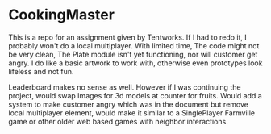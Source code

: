 # CookingMaster
This is a repo for an assignment given by Tentworks.
If I had to redo it, I probably won't do a local multiplayer.
With limited time, The code might not be very clean, The Plate module isn't yet functioning, nor will customer get angry.
I do like a basic artwork to work with, otherwise even prototypes look lifeless and not fun.

Leaderboard makes no sense as well. However if I was continuing the project, would swap Images for 3d models at counter for fruits. Would add a system to make customer angry which was in the document but remove local multiplayer element, would make it similar to a SinglePlayer Farmville game or other older web based games with neighbor interactions. 
